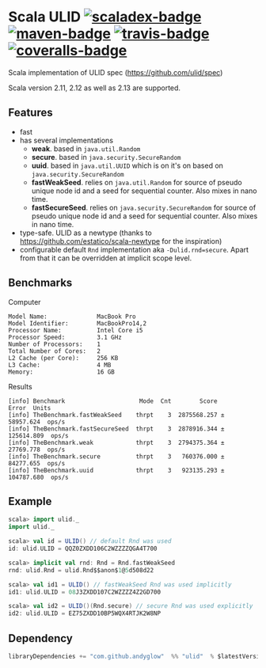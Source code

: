 Scala ULID [![scaladex-badge][]][scaladex] [![maven-badge][]][maven] [![travis-badge][]][travis] [![coveralls-badge][]][coveralls]
==========

[scaladex]:            https://index.scala-lang.org/com.github.andyglow/scala-ulid
[scaladex-badge]:      https://index.scala-lang.org/com.github.andyglow/scala-ulid/latest.svg
[travis]:              https://travis-ci.org/andyglow/scala-ulid
[travis-badge]:        https://travis-ci.org/andyglow/scala-ulid.svg?branch=master
[coveralls]:           https://coveralls.io/github/andyglow/scala-ulid?branch=master
[coveralls-badge]:     https://coveralls.io/repos/github/andyglow/scala-ulid/badge.svg?branch=master
[maven]:               https://search.maven.org/#search%7Cga%7C1%7Cscala-ulid
[maven-badge]:         https://maven-badges.herokuapp.com/maven-central/com.github.andyglow/ulid_2.13/badge.svg

Scala implementation of ULID spec (https://github.com/ulid/spec)

Scala version 2.11, 2.12 as well as 2.13 are supported.

Features
--------
- fast
- has several implementations
  - **weak**. based in `java.util.Random`
  - **secure**. based in `java.security.SecureRandom`
  - **uuid**. based in `java.util.UUID` which is on it's on based on `java.security.SecureRandom`
  - **fastWeakSeed**. relies on `java.util.Random` for source of pseudo unique node id and a seed for sequential counter. Also mixes in nano time. 
  - **fastSecureSeed**. relies on `java.security.SecureRandom` for source of pseudo unique node id and a seed for sequential counter. Also mixes in nano time. 
- type-safe. ULID as a newtype (thanks to https://github.com/estatico/scala-newtype for the inspiration)
- configurable default `Rnd` implementation aka `-Dulid.rnd=secure`. Apart from that it can be overridden at implicit scope level.

Benchmarks
----------
Computer
```
Model Name:              MacBook Pro
Model Identifier:        MacBookPro14,2
Processor Name:          Intel Core i5
Processor Speed:         3.1 GHz
Number of Processors:    1
Total Number of Cores:   2
L2 Cache (per Core):     256 KB
L3 Cache:                4 MB
Memory:                  16 GB
```

Results 
```
[info] Benchmark                     Mode  Cnt        Score        Error  Units
[info] TheBenchmark.fastWeakSeed    thrpt    3  2875568.257 ±  58957.624  ops/s
[info] TheBenchmark.fastSecureSeed  thrpt    3  2878916.344 ± 125614.809  ops/s
[info] TheBenchmark.weak            thrpt    3  2794375.364 ±  27769.778  ops/s
[info] TheBenchmark.secure          thrpt    3   760376.000 ±  84277.655  ops/s
[info] TheBenchmark.uuid            thrpt    3   923135.293 ± 104787.680  ops/s
```

Example
-------
```scala
scala> import ulid._
import ulid._

scala> val id = ULID() // default Rnd was used
id: ulid.ULID = QQZ0ZXDD106C2WZZZZQGA4T700

scala> implicit val rnd: Rnd = Rnd.fastWeakSeed
rnd: ulid.Rnd = ulid.Rnd$$anon$1@5d508d22

scala> val id1 = ULID() // fastWeakSeed Rnd was used implicitly
id1: ulid.ULID = 08J3ZXDD107C2WZZZZ4Z2GD700

scala> val id2 = ULID()(Rnd.secure) // secure Rnd was used explicitly
id2: ulid.ULID = EZ75ZXDD10BP5WQX4RTJK2W8NP
```

Dependency
----------
```scala
libraryDependencies += "com.github.andyglow"  %% "ulid"  % $latestVersion
```